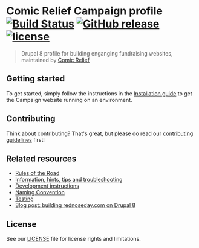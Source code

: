 # Comic Relief Campaign profile [![Build Status][travis-status]]() [![GitHub release][github-release]]() [![license][github-license]]() 
> Drupal 8 profile for building enganging fundraising websites, maintained by [Comic Relief](https://www.comicrelief.com)

## Getting started

To get started, simply follow the instructions in the [Installation guide](docs/install.md) to get the Campaign website running on an environment.

## Contributing

Think about contributing? That's great, but please do read our [contributing guidelines](CONTRIBUTING.md) first!

## Related resources

* [Rules of the Road](docs/rules_of_the_road.md)
* [Information, hints, tips and troubleshooting](docs/troubleshooting.md)
* [Development instructions](docs/development.md)
* [Naming Convention](docs/naming-convention.md)
* [Testing](docs/testing.md)
* [Blog post: building rednoseday.com on Drupal 8](https://technology.comicrelief.com/2016/12/21/building-rednoseday-com-on-drupal-8/)

## License

See our [LICENSE](LICENSE.md) file for license rights and limitations.

[travis-status]: https://travis-ci.org/comicrelief/campaign.svg?branch=develop
[github-release]: https://img.shields.io/github/release/comicrelief/campaign.svg?style=flat-square
[github-license]: https://img.shields.io/github/license/comicrelief/campaign.svg?style=flat-square
